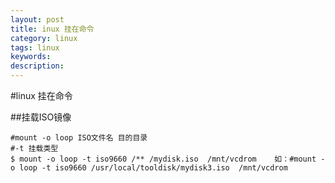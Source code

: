 ```yaml
---
layout: post
title: inux 挂在命令
category: linux
tags: linux
keywords: 
description: 
---
```

#linux 挂在命令

##挂载ISO镜像
~~~
#mount -o loop ISO文件名 目的目录
#-t 挂载类型
$ mount -o loop -t iso9660 /** /mydisk.iso  /mnt/vcdrom    如：#mount -o loop -t iso9660 /usr/local/tooldisk/mydisk3.iso  /mnt/vcdrom
~~~

